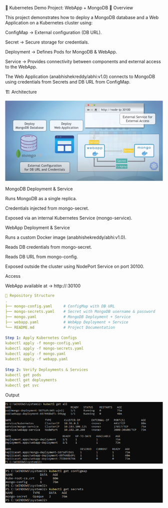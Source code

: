 🚀 Kubernetes Demo Project: WebApp + MongoDB
📌 Overview

This project demonstrates how to deploy a MongoDB database and a Web Application on a Kubernetes cluster using:

ConfigMap → External configuration (DB URL).

Secret → Secure storage for credentials.

Deployment → Defines Pods for MongoDB & WebApp.

Service → Provides connectivity between components and external access to the WebApp.

The Web Application (anabhishekreddy/abhi:v1.0) connects to MongoDB using credentials from Secrets and DB URL from ConfigMap.

🏗️ Architecture

![Architecture](images/image.png)


MongoDB Deployment & Service

Runs MongoDB as a single replica.

Credentials injected from mongo-secret.

Exposed via an internal Kubernetes Service (mongo-service).

WebApp Deployment & Service

Runs a custom Docker image (anabhishekreddy/abhi:v1.0).

Reads DB credentials from mongo-secret.

Reads DB URL from mongo-config.

Exposed outside the cluster using NodePort Service on port 30100.

Access

WebApp available at → http://<node-ip>:30100
```yaml 
📂 Repository Structure
.
├── mongo-config.yaml     # ConfigMap with DB URL
├── mongo-secrets.yaml    # Secret with MongoDB username & password
├── mongo.yaml            # MongoDB Deployment + Service
├── webapp.yaml           # WebApp Deployment + Service
└── README.md             # Project Documentation

Step 1: Apply Kubernetes Configs
kubectl apply -f mongo-config.yaml
kubectl apply -f mongo-secrets.yaml
kubectl apply -f mongo.yaml
kubectl apply -f webapp.yaml

Step 2: Verify Deployments & Services
kubectl get pods
kubectl get deployments
kubectl get svc

```

Output

![Architecture](images/output1.png)

![Architecture](images/output2.png)

